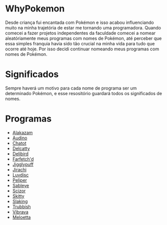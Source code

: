 # WhyPokemon
Desde criança fui encantada com Pokémon e isso acabou influenciando muito na minha trajetória de estar me tornando uma programadora. Quando comecei a fazer projetos independentes da faculdade comecei a nomear aleatóriamente meus programas com nomes de Pokémon, até perceber que essa simples franquia havia sido tão crucial na minha vida para tudo que ocorre até hoje. Por isso decidi continuar nomeando meus programas com nomes de Pokémon.

# Significados
Sempre haverá um motivo para cada nome de programa ser um determinado Pokémon, e esse resositório guardará todos os significados de nomes.

# Programas
- [Alakazam](https://github.com/MarianVulpes/WhyPokemon/blob/main/Alakazam.txt)
- [Audino](https://github.com/MarianVulpes/WhyPokemon/blob/main/Audino.txt)
- [Chatot](https://github.com/MarianVulpes/WhyPokemon/blob/main/Chatot.txt)
- [Delcatty](https://github.com/MarianVulpes/WhyPokemon/blob/main/Delcatty.txt)
- [Delibird](https://github.com/MarianVulpes/WhyPokemon/blob/main/Delibird.txt)
- [Farfetch'd](https://github.com/MarianVulpes/WhyPokemon/blob/main/Farfetch'd.txt)
- [Jigglypuff](https://github.com/MarianVulpes/WhyPokemon/blob/main/Jigglypuff.txt)
- [Jirachi](https://github.com/MarianVulpes/WhyPokemon/blob/main/Jirachi.txt)
- [Luvdisc](https://github.com/MarianVulpes/WhyPokemon/blob/main/Luvdisc.txt)
- [Peliper](https://github.com/MarianVulpes/WhyPokemon/blob/main/Peliper.txt)
- [Sableye](https://github.com/MarianVulpes/WhyPokemon/blob/main/Sableye.txt)
- [Scizor](https://github.com/MarianVulpes/WhyPokemon/blob/main/Scizor.txt)
- [Skitty](https://github.com/MarianVulpes/WhyPokemon/blob/main/Skitty.txt)
- [Slaking](https://github.com/MarianVulpes/WhyPokemon/blob/main/Slaking.txt)
- [Trubbish](https://github.com/MarianVulpes/WhyPokemon/blob/main/Trubbish.txt)
- [Vibrava](https://github.com/MarianVulpes/WhyPokemon/blob/main/Vibrava.txt)
- [Meloetta](https://github.com/MarianVulpes/WhyPokemon/blob/main/Meloetta.txt)


